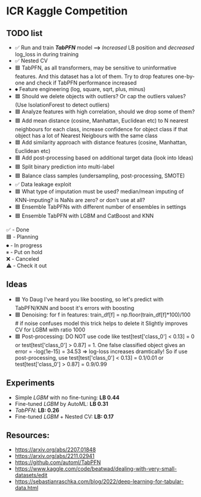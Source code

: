 # ICR Kaggle Competition

## TODO list
* ✅ Run and train ***TabPFN*** model **-->** *Increased* LB position and *decreased* log_loss in during training
* ✅ Nested CV
* 🟦 TabPFN, as all transformers, may be sensitive to uninformative features. And this dataset has a lot of them. Try to drop features one-by-one and check if TabPFN performance increased
* ⏺ Feature engineering (log, square, sqrt, plus, minus)
* 🟦 Should we delete objects with outliers? Or cap the outliers values? (Use IsolationForest to detect outliers)
* 🟦 Analyze features with high correlation, should we drop some of them?
* 🟦 Add mean distance (cosine, Manhattan, Euclidean etc) to N nearest neighbours for each class, increase confidence
      for object class if that object has a lot of Nearest Neigbours with the same class
* 🟦 Add similarity approach with distance features (cosine, Manhattan, Euclidean etc)
* 🟦 Add post-processing based on additional target data (look into Ideas)
* 🟦 Split binary prediction into multi-label
* 🟦 Balance class samples (undersampling, post-processing, SMOTE)
* ✅ Data leakage exploit
* 🟦 What type of imputation must be used? median/mean imputing of KNN-imputing? is NaNs are zero? or don't use at all?
* 🟦 Ensemble TabPFNs with different number of ensembles in settings
* 🟦 Ensemble TabPFN with LGBM and CatBoost and KNN


✅ - Done <br>
🟦 - Planning <br>
⏺ - In progress <br>
⏸ - Put on hold <br>
❌ - Canceled <br>
⚠️ - Check it out <br>

## Ideas
* 🟦 Yo Daug I've heard you like boosting, so let's predict with TabPFN/KNN and boost it's errors with boosting
* 🟦 Denoising:
      for f in features:
         train_df[f] = np.floor(train_df[f]*100)/100 # if noise confuses model this trick helps to delete it 
      Slightly improves CV for LGBM with ratio 1000
* 🟦 Post-processing: DO NOT use code like test[test['class_0'] < 0.13] = 0 or test[test['class_0'] > 0.87] = 1. 
     One false classified object gives an error = -log(1e-15) = 34.53 => log-loss increases dramtically! So if use
     post-processing, use test[test['class_0'] < 0.13] = 0.1/0.01 or test[test['class_0'] > 0.87] = 0.9/0.99


## Experiments
* Simple *LGBM* with no fine-tuning: **LB 0.44**
* Fine-tuned *LGBM* by AutoML: **LB 0.31**
* *TabPFN*: **LB: 0.26** 
* Fine-tuned *LGBM* + Nested CV: **LB: 0.17** 

## Resources:
* https://arxiv.org/abs/2207.01848
* https://arxiv.org/abs/2211.02941
* https://github.com/automl/TabPFN
* https://www.kaggle.com/code/beatwad/dealing-with-very-small-datasets/edit
* https://sebastianraschka.com/blog/2022/deep-learning-for-tabular-data.html

